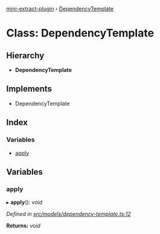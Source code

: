 [mini-extract-plugin](../README.md) › [DependencyTemplate](dependencytemplate.md)

# Class: DependencyTemplate

## Hierarchy

* **DependencyTemplate**

## Implements

* DependencyTemplate

## Index

### Variables

* [apply](dependencytemplate.md#apply)

## Variables

###  apply

▸ **apply**(): *void*

*Defined in [src/models/dependency-template.ts:12](https://github.com/JuroOravec/mini-extract-plugin/blob/ee56c59/src/models/dependency-template.ts#L12)*

**Returns:** *void*
